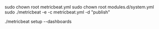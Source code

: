 sudo chown root metricbeat.yml
sudo chown root modules.d/system.yml
sudo ./metricbeat -e -c metricbeat.yml -d "publish"

./metricbeat setup --dashboards